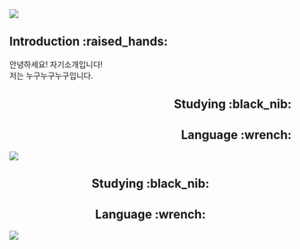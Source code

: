 <img src="https://capsule-render.vercel.app/api?type=waving&color=gradient&height=200&section=header&text=Jerry's%20Github&fontSize=80" />

<div class="container">
  <div class="left-column" align=left>
    <h2>Introduction :raised_hands:</h2>
    안녕하세요! 자기소개입니다!<br>
    저는 누구누구누구입니다.
  </div>
  <div class="right-column" align=right>
    <h2>Studying :black_nib:</h2>
    <h2>Language :wrench:</h2>
    <img src="https://github-readme-stats.vercel.app/api/top-langs/?username=kingodjerry" style="display: block;">
  </div>
</div>





<div align=center>
<h2>Studying :black_nib:</h2>
</div>

<div align=center>
<h2>Language :wrench:</h2>
</div>

<img src="https://capsule-render.vercel.app/api?type=waving&color=gradient&height=200&section=footer" />
